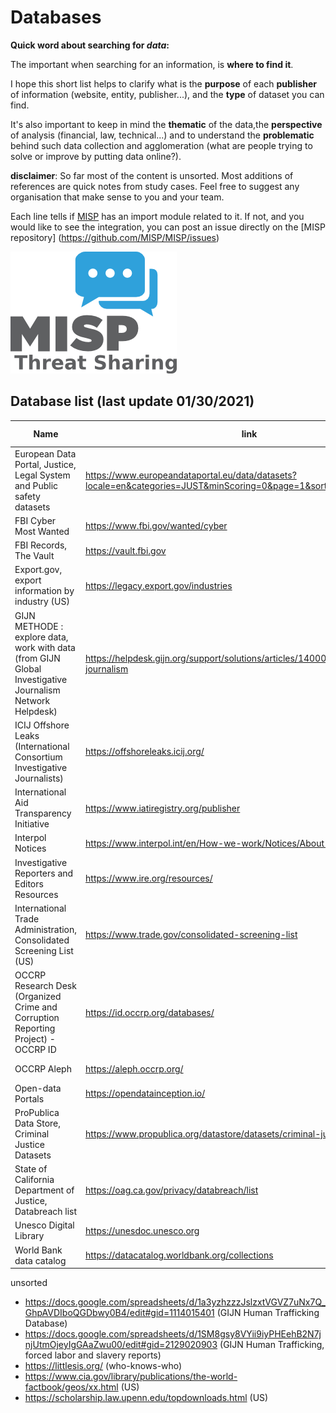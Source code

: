 
# Databases

**Quick word about searching for *data*:**

The important when searching for an information, is **where to find it**. 

I hope this short list helps to clarify what is the **purpose** of each **publisher** of information (website, entity, publisher...), and the **type** of dataset you can find.

It's also important to keep in mind the **thematic** of the data,the **perspective** of analysis (financial, law, technical...) and to understand the **problematic** behind such data collection and agglomeration (what are people trying to solve or improve by putting data online?).


**disclaimer**: So far most of the content is unsorted. Most additions of references are quick notes from study cases. Feel free to suggest any organisation that make sense to you and your team. 

Each line tells if [MISP](https://github.com/MISP/MISP) has an import module related to it. If not, and you would like to see the integration, you can post an issue directly on the [MISP repository] (https://github.com/MISP/MISP/issues)

![misp logo](https://raw.githubusercontent.com/C00kie-/ORCRI/master/sources/image/misp-logo.png)

## Database list (last update 01/30/2021)
 
|Name|link|last-view|label|MISP module|
|-|-|-|-|-|
|European Data Portal, Justice, Legal System and Public safety datasets |https://www.europeandataportal.eu/data/datasets?locale=en&categories=JUST&minScoring=0&page=1&sort=relevance%2Bdesc |01/30/2021|justice, public safety||
|FBI Cyber Most Wanted | https://www.fbi.gov/wanted/cyber | 01/30/2021 | law enforcement ||
|FBI Records, The Vault | https://vault.fbi.gov | 01/30/2021 |law enforcement||
|Export.gov, export information by industry (US) |https://legacy.export.gov/industries | 01/30/2021|export||
|GIJN METHODE : explore data, work with data (from GIJN Global Investigative Journalism Network Helpdesk)|https://helpdesk.gijn.org/support/solutions/articles/14000036505-data-journalism |01/30/2021|journalism||
|ICIJ Offshore Leaks (International Consortium Investigative Journalists) |https://offshoreleaks.icij.org/  |01/30/2021|leak||
|International Aid Transparency Initiative |https://www.iatiregistry.org/publisher |01/30/2021|||
|Interpol Notices | https://www.interpol.int/en/How-we-work/Notices/About-Notices | 01/30/2021 | law enforcement||
|Investigative Reporters and Editors Resources|https://www.ire.org/resources/| 01/30/2021|||
|International Trade Administration, Consolidated Screening List (US) |https://www.trade.gov/consolidated-screening-list | 01/30/2021| trade ||
|OCCRP Research Desk (Organized Crime and Corruption Reporting Project) - OCCRP ID| https://id.occrp.org/databases/ |01/30/2021|corruption, crime||
|OCCRP Aleph | https://aleph.occrp.org/ |01/30/2021 |corruption, crime||
|Open-data Portals |https://opendatainception.io/| 01/30/2021|||
|ProPublica Data Store, Criminal Justice Datasets |https://www.propublica.org/datastore/datasets/criminal-justice | 01/30/2021|justice, crime||
|State of California Department of Justice, Databreach list |https://oag.ca.gov/privacy/databreach/list| 01/30/2021 | databreach||
|Unesco Digital Library |https://unesdoc.unesco.org | 01/30/2021 |||
|World Bank data catalog | https://datacatalog.worldbank.org/collections| 01/30/2021 |||



unsorted
- https://docs.google.com/spreadsheets/d/1a3yzhzzzJslzxtVGVZ7uNx7Q_GhpAVDIboQGDbwy0B4/edit#gid=1114015401 (GIJN Human Trafficking Database)
- https://docs.google.com/spreadsheets/d/1SM8gsy8VYii9iyPHEehB2N7jnjUtmOjeyIgGAaZwu00/edit#gid=2129020903 (GIJN Human Trafficking, forced labor and slavery reports)
- https://littlesis.org/ (who-knows-who)
- https://www.cia.gov/library/publications/the-world-factbook/geos/xx.html (US)
- https://scholarship.law.upenn.edu/topdownloads.html (US)


